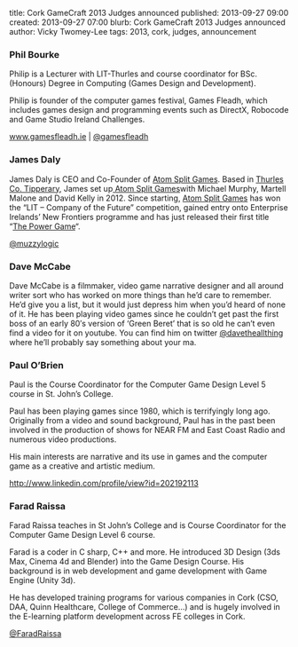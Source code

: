 title: Cork GameCraft 2013 Judges announced
published: 2013-09-27 09:00
created: 2013-09-27 07:00
blurb: Cork GameCraft 2013 Judges announced
author: Vicky Twomey-Lee
tags: 2013, cork, judges, announcement

<h3>Phil Bourke</h3>
<p>Philip is a Lecturer with LIT-Thurles and course coordinator for BSc. (Honours) Degree in Computing (Games Design and Development).</p>
<p>Philip is founder of the computer games festival, Games Fleadh, which includes games design and programming events such as DirectX, Robocode and Game Studio Ireland Challenges.</p>
<p><a href="http://www.gamesfleadh.ie">www.gamesfleadh.ie</a> | <a href="http://twitter.com/gamesfleadh">@gamesfleadh</a></p>
<h3>James Daly</h3>
<p>James Daly is CEO and Co-Founder of <a href="http://atomsplitgames.com/" target="_blank">Atom Split Games</a>. Based in <a href="http://www.lit.ie/Enterprise/TCEC/default.aspx" target="_blank">Thurles Co. Tipperary</a>, James set up<a href="http://atomsplitgames.com/" target="_blank"> Atom Split Games</a>with Michael Murphy, Martell Malone and David Kelly in 2012. Since starting, <a href="http://atomsplitgames.com/" target="_blank">Atom Split Games</a> has won the “LIT – Company of the Future” competition, gained entry onto Enterprise Irelands’ New Frontiers programme and has just released their first title &#8220;<a href="http://thepowergameapp.com/" target="_blank">The Power Game</a>&#8220;.</p>
<p><a href="https://twitter.com/muzzylogic" target="_blank">@muzzylogic</a></p>
<h3>Dave McCabe</h3>
<p>Dave McCabe is a filmmaker, video game narrative designer and all around writer sort who has worked on more things than he’d care to remember. He’d give you a list, but it would just depress him when you’d heard of none of it. He has been playing video games since he couldn’t get past the first boss of an early 80′s version of ‘Green Beret’ that is so old he can’t even find a video for it on youtube. You can find him on twitter <a href="http://dublingamecraft.com/category/judges-2/twitter.com/davetheallthing">@davetheallthing</a> where he’ll probably say something about your ma.</p>
<h3>Paul O&#8217;Brien</h3>
<p>Paul is the Course Coordinator for the Computer Game Design Level 5 course in St. John’s College.</p>
<p>Paul has been playing games since 1980, which is terrifyingly long ago.<br />
Originally from a video and sound background, Paul has in the past been involved in the production of shows for NEAR FM and East Coast Radio and numerous video productions.</p>
<p>His main interests are narrative and its use in games and the computer game as a creative and artistic medium.</p>
<p><a href="http://www.linkedin.com/profile/view?id=202192113">http://www.linkedin.com/profile/view?id=202192113</a></p>
<h3>Farad Raissa</h3>
<p>Farad Raissa teaches in St John’s College and is Course Coordinator for the Computer Game Design Level 6 course.</p>
<p>Farad is a coder in C sharp, C++ and more. He introduced 3D Design (3ds Max, Cinema 4d and Blender) into the Game Design Course. His background is in web development and game development with Game Engine (Unity 3d).</p>
<p>He has developed training programs for various companies in Cork (CSO, DAA, Quinn Healthcare, College of Commerce…) and is hugely involved in the E-learning platform development across FE colleges in Cork.</p>
<p><a title="Farad Raissa on twitter" href="http://twitter.com/FaradRaissa">@FaradRaissa</a></p>